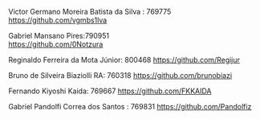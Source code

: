 Victor Germano Moreira Batista da Silva : 769775
https://github.com/vgmbs1lva

Gabriel Mansano Pires:790951  
https://github.com/0Notzura

Reginaldo Ferreira da Mota Júnior: 800468
https://github.com/Regijur

Bruno de Silveira Biaziolli
RA: 760318
https://github.com/brunobiazi

Fernando Kiyoshi Kaida: 769667
https://github.com/FKKAIDA

Gabriel Pandolfi Correa dos Santos : 769831
https://github.com/Pandolfiz
